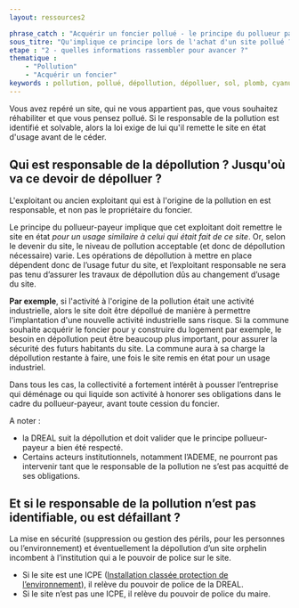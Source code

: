 ```yaml
---
layout: ressources2

phrase_catch : "Acquérir un foncier pollué - le principe du pollueur payeur"
sous_titre: "Qu'implique ce principe lors de l'achat d'un site pollué ?"
etape : "2 - quelles informations rassembler pour avancer ?"
thematique : 
    - "Pollution"
    - "Acquérir un foncier"
keywords : pollution, pollué, dépollution, dépolluer, sol, plomb, cyanure, essence, solvant, ICPE, industrie, industriel, industrielle, polluant
---
```


Vous avez repéré un site, qui ne vous appartient pas, que vous souhaitez réhabiliter et que vous pensez pollué. Si le responsable de la pollution est identifié et solvable, alors la loi exige de lui qu'il remette le site en état d'usage avant de le céder.

## Qui est responsable de la dépollution ? Jusqu'où va ce devoir de dépolluer ?

L'exploitant ou ancien exploitant qui est à l'origine de la pollution en est responsable, et non pas le propriétaire du foncier.


Le principe du pollueur-payeur implique que cet exploitant doit remettre le site en état *pour un usage similaire à celui qui était fait de ce site*. Or, selon le devenir du site, le niveau de pollution acceptable (et donc de dépollution nécessaire) varie. Les opérations de dépollution à mettre en place dépendent donc de l’usage futur du site, et l’exploitant responsable ne sera pas tenu d’assurer les travaux de dépollution dûs au changement d’usage du site.


**Par exemple**, si l'activité à l'origine de la pollution était une activité industrielle, alors le site doit être dépollué de manière à permettre l'implantation d'une nouvelle activité industrielle sans risque. Si la commune souhaite acquérir le foncier pour y construire du logement par exemple, le besoin en dépollution peut être beaucoup plus important, pour assurer la sécurité des futurs habitants du site. La commune aura à sa charge la dépollution restante à faire, une fois le site remis en état pour un usage industriel.


Dans tous les cas, la collectivité a fortement intérêt à pousser l’entreprise qui déménage ou qui liquide son activité à honorer ses obligations dans le cadre du pollueur-payeur, avant toute cession du foncier.


A noter : 
- la DREAL suit la dépollution et doit valider que le principe pollueur-payeur a bien été respecté.
- Certains acteurs institutionnels, notamment l’ADEME, ne pourront pas intervenir tant que le responsable de la pollution ne s’est pas acquitté de ses obligations.


## Et si le responsable de la pollution n’est pas identifiable, ou est défaillant ?

La mise en sécurité (suppression ou gestion des périls, pour les personnes ou l’environnement) et éventuellement la dépollution d’un site orphelin incombent à l’institution qui a le pouvoir de police sur le site.

- Si le site est une ICPE ([Installation classée protection de l’environnement](https://www.service-public.fr/professionnels-entreprises/vosdroits/F33414)), il relève du pouvoir de police de la DREAL.
- Si le site n’est pas une ICPE, il relève du pouvoir de police du maire.
